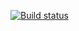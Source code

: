 [![Build status](https://ci.appveyor.com/api/projects/status/yb3x9ol0vo6gcg4t?svg=true)](https://ci.appveyor.com/project/ArtemChurin/at1-2-api-ci)